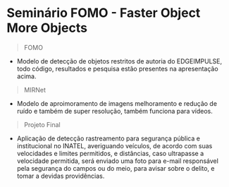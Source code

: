 # Seminário FOMO - Faster Object More Objects 

> FOMO

-  Modelo de detecção de objetos restritos de autoria do EDGEIMPULSE, todo código, resultados e pesquisa estão presentes na apresentação acima.

> MIRNet

-  Modelo de aproimoramento de imagens melhoramento e redução de ruído e também de super resolução, também funciona para vídeos.

> Projeto Final

- Aplicação de detecção rastreamento para segurança pública e institucional no INATEL, averiguando veículos, de acordo com suas velocidades e limites permitidos, e distâncias, caso ultrapasse a velocidade permitida, será enviado uma foto para e-mail responsável pela segurança do campos ou do meio, para avisar sobre o delito, e tomar a devidas providências. 
